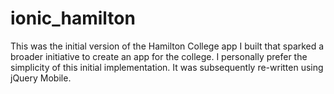 # ionic_hamilton
This was the initial version of the Hamilton College app I built that sparked a broader initiative to create an app for the college. I personally prefer the simplicity of this initial implementation. It was subsequently re-written using jQuery Mobile.  

